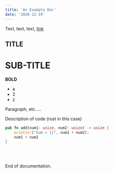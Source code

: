 ```yaml
---
title: 'An Example Doc'
date: '2020-12-19'
---
```


Text, text, text, <a href="https://hsw.com.au">link</a>

## TITLE
# SUB-TITLE

**BOLD**
- a
- 2
- z

Paragraph, etc.....


Description of code (rust in this case)
```rust
pub fn add(num1: usize, num2: usize) -> usize {
    println!("Sum = {}", num1 + num2);
    num1 + num2
}
```
<br></br>

End of documentation.